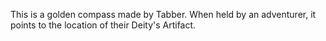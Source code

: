 This is a golden compass made by Tabber. When held by an adventurer, it points to the location of their Deity's Artifact.
